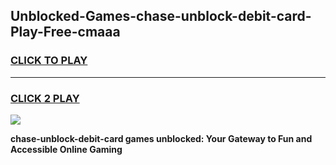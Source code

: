 
## Unblocked-Games-chase-unblock-debit-card-Play-Free-cmaaa
<h3>
<a href="https://premium76.site?title=chase-unblock-debit-card&ref=20M">CLICK TO PLAY</a></h3>
<hr>

<h3>
<a href="https://premium76.site?title=chase-unblock-debit-card&ref=20M">CLICK 2 PLAY</a>
  
</h3>

<a href="https://premium76.site?title=chase-unblock-debit-card&ref=19M"><img src="https://clearcache.store/games.png"></a>


**chase-unblock-debit-card games unblocked: Your Gateway to Fun and Accessible Online Gaming**
